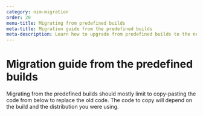 ```yaml
---
category: nim-migration
order: 20
menu-title: Migrating from predefined builds
meta-title: Migration guide from the predefined builds
meta-description: Learn how to upgrade from predefined builds to the new installation methods.
---
```


# Migration guide from the predefined builds

Migrating from the predefined builds should mostly limit to copy-pasting the code from below to replace the old code. The code to copy will depend on the build and the distribution you were using.

